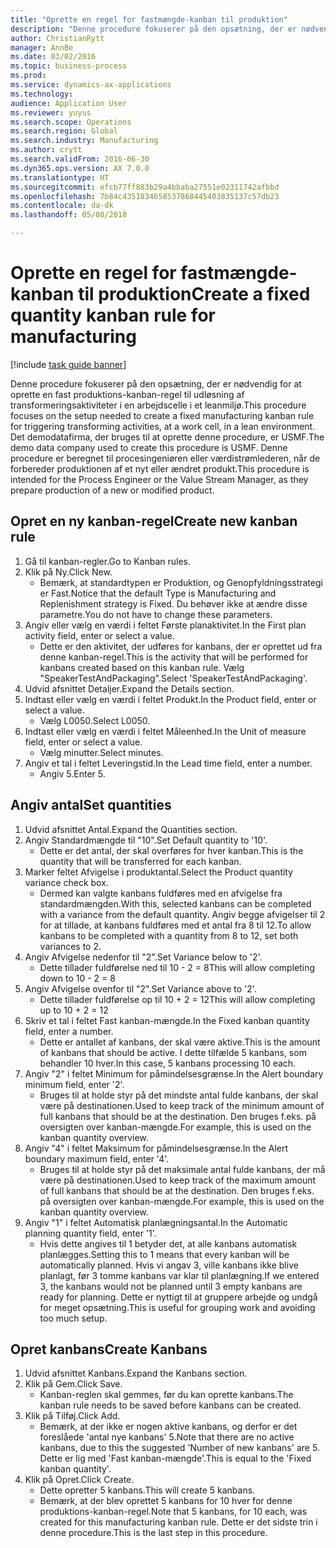 ```yaml
--- 
title: "Oprette en regel for fastmængde-kanban til produktion"
description: "Denne procedure fokuserer på den opsætning, der er nødvendig for at oprette en fast produktions-kanban-regel til udløsning af transformeringsaktiviteter i en arbejdscelle i et leanmiljø."
author: ChristianRytt
manager: AnnBe
ms.date: 03/02/2016
ms.topic: business-process
ms.prod: 
ms.service: dynamics-ax-applications
ms.technology: 
audience: Application User
ms.reviewer: yuyus
ms.search.scope: Operations
ms.search.region: Global
ms.search.industry: Manufacturing
ms.author: crytt
ms.search.validFrom: 2016-06-30
ms.dyn365.ops.version: AX 7.0.0
ms.translationtype: HT
ms.sourcegitcommit: efcb77ff883b29a4bbaba27551e02311742afbbd
ms.openlocfilehash: 7b84c4351834658537868445403835137c57db23
ms.contentlocale: da-dk
ms.lasthandoff: 05/08/2018

---
```

# <a name="create-a-fixed-quantity-kanban-rule-for-manufacturing"></a><span data-ttu-id="550a1-103">Oprette en regel for fastmængde-kanban til produktion</span><span class="sxs-lookup"><span data-stu-id="550a1-103">Create a fixed quantity kanban rule for manufacturing</span></span>

[!include [task guide banner](../../includes/task-guide-banner.md)]

<span data-ttu-id="550a1-104">Denne procedure fokuserer på den opsætning, der er nødvendig for at oprette en fast produktions-kanban-regel til udløsning af transformeringsaktiviteter i en arbejdscelle i et leanmiljø.</span><span class="sxs-lookup"><span data-stu-id="550a1-104">This procedure focuses on the setup needed to create a fixed manufacturing kanban rule for triggering transforming activities, at a work cell, in a lean environment.</span></span> <span data-ttu-id="550a1-105">Det demodatafirma, der bruges til at oprette denne procedure, er USMF.</span><span class="sxs-lookup"><span data-stu-id="550a1-105">The demo data company used to create this procedure is USMF.</span></span> <span data-ttu-id="550a1-106">Denne procedure er beregnet til procesingeniøren eller værdistrømlederen, når de forbereder produktionen af et nyt eller ændret produkt.</span><span class="sxs-lookup"><span data-stu-id="550a1-106">This procedure is intended for the Process Engineer or the Value Stream Manager, as they prepare production of a new or modified product.</span></span>


## <a name="create-new-kanban-rule"></a><span data-ttu-id="550a1-107">Opret en ny kanban-regel</span><span class="sxs-lookup"><span data-stu-id="550a1-107">Create new kanban rule</span></span>
1. <span data-ttu-id="550a1-108">Gå til kanban-regler.</span><span class="sxs-lookup"><span data-stu-id="550a1-108">Go to Kanban rules.</span></span>
2. <span data-ttu-id="550a1-109">Klik på Ny.</span><span class="sxs-lookup"><span data-stu-id="550a1-109">Click New.</span></span>
    * <span data-ttu-id="550a1-110">Bemærk, at standardtypen er Produktion, og Genopfyldningsstrategi er Fast.</span><span class="sxs-lookup"><span data-stu-id="550a1-110">Notice that the default Type is Manufacturing and Replenishment strategy is Fixed.</span></span> <span data-ttu-id="550a1-111">Du behøver ikke at ændre disse parametre.</span><span class="sxs-lookup"><span data-stu-id="550a1-111">You do not have to change these parameters.</span></span>  
3. <span data-ttu-id="550a1-112">Angiv eller vælg en værdi i feltet Første planaktivitet.</span><span class="sxs-lookup"><span data-stu-id="550a1-112">In the First plan activity field, enter or select a value.</span></span>
    * <span data-ttu-id="550a1-113">Dette er den aktivitet, der udføres for kanbans, der er oprettet ud fra denne kanban-regel.</span><span class="sxs-lookup"><span data-stu-id="550a1-113">This is the activity that will be performed for kanbans created based on this kanban rule.</span></span>  <span data-ttu-id="550a1-114">Vælg "SpeakerTestAndPackaging".</span><span class="sxs-lookup"><span data-stu-id="550a1-114">Select 'SpeakerTestAndPackaging'.</span></span>  
4. <span data-ttu-id="550a1-115">Udvid afsnittet Detaljer.</span><span class="sxs-lookup"><span data-stu-id="550a1-115">Expand the Details section.</span></span>
5. <span data-ttu-id="550a1-116">Indtast eller vælg en værdi i feltet Produkt.</span><span class="sxs-lookup"><span data-stu-id="550a1-116">In the Product field, enter or select a value.</span></span>
    * <span data-ttu-id="550a1-117">Vælg L0050.</span><span class="sxs-lookup"><span data-stu-id="550a1-117">Select L0050.</span></span>  
6. <span data-ttu-id="550a1-118">Indtast eller vælg en værdi i feltet Måleenhed.</span><span class="sxs-lookup"><span data-stu-id="550a1-118">In the Unit of measure field, enter or select a value.</span></span>
    * <span data-ttu-id="550a1-119">Vælg minutter.</span><span class="sxs-lookup"><span data-stu-id="550a1-119">Select minutes.</span></span>  
7. <span data-ttu-id="550a1-120">Angiv et tal i feltet Leveringstid.</span><span class="sxs-lookup"><span data-stu-id="550a1-120">In the Lead time field, enter a number.</span></span>
    * <span data-ttu-id="550a1-121">Angiv 5.</span><span class="sxs-lookup"><span data-stu-id="550a1-121">Enter 5.</span></span>  

## <a name="set-quantities"></a><span data-ttu-id="550a1-122">Angiv antal</span><span class="sxs-lookup"><span data-stu-id="550a1-122">Set quantities</span></span>
1. <span data-ttu-id="550a1-123">Udvid afsnittet Antal.</span><span class="sxs-lookup"><span data-stu-id="550a1-123">Expand the Quantities section.</span></span>
2. <span data-ttu-id="550a1-124">Angiv Standardmængde til "10".</span><span class="sxs-lookup"><span data-stu-id="550a1-124">Set Default quantity to '10'.</span></span>
    * <span data-ttu-id="550a1-125">Dette er det antal, der skal overføres for hver kanban.</span><span class="sxs-lookup"><span data-stu-id="550a1-125">This is the quantity that will be transferred for each kanban.</span></span>  
3. <span data-ttu-id="550a1-126">Marker feltet Afvigelse i produktantal.</span><span class="sxs-lookup"><span data-stu-id="550a1-126">Select the Product quantity variance check box.</span></span>
    * <span data-ttu-id="550a1-127">Dermed kan valgte kanbans fuldføres med en afvigelse fra standardmængden.</span><span class="sxs-lookup"><span data-stu-id="550a1-127">With this, selected kanbans can be completed with a variance from the default quantity.</span></span>  <span data-ttu-id="550a1-128">Angiv begge afvigelser til 2 for at tillade, at kanbans fuldføres med et antal fra 8 til 12.</span><span class="sxs-lookup"><span data-stu-id="550a1-128">To allow kanbans to be completed with a quantity from 8 to 12, set both variances to 2.</span></span>  
4. <span data-ttu-id="550a1-129">Angiv Afvigelse nedenfor til "2".</span><span class="sxs-lookup"><span data-stu-id="550a1-129">Set Variance below to '2'.</span></span>
    * <span data-ttu-id="550a1-130">Dette tillader fuldførelse ned til 10 - 2 = 8</span><span class="sxs-lookup"><span data-stu-id="550a1-130">This will allow completing down to 10 - 2 = 8</span></span>  
5. <span data-ttu-id="550a1-131">Angiv Afvigelse ovenfor til "2".</span><span class="sxs-lookup"><span data-stu-id="550a1-131">Set Variance above to '2'.</span></span>
    * <span data-ttu-id="550a1-132">Dette tillader fuldførelse op til 10 + 2 = 12</span><span class="sxs-lookup"><span data-stu-id="550a1-132">This will allow completing up to 10 + 2 = 12</span></span>  
6. <span data-ttu-id="550a1-133">Skriv et tal i feltet Fast kanban-mængde.</span><span class="sxs-lookup"><span data-stu-id="550a1-133">In the Fixed kanban quantity field, enter a number.</span></span>
    * <span data-ttu-id="550a1-134">Dette er antallet af kanbans, der skal være aktive.</span><span class="sxs-lookup"><span data-stu-id="550a1-134">This is the amount of kanbans that should be active.</span></span> <span data-ttu-id="550a1-135">I dette tilfælde 5 kanbans, som behandler 10 hver.</span><span class="sxs-lookup"><span data-stu-id="550a1-135">In this case, 5 kanbans processing 10 each.</span></span>  
7. <span data-ttu-id="550a1-136">Angiv "2" i feltet Minimum for påmindelsesgrænse.</span><span class="sxs-lookup"><span data-stu-id="550a1-136">In the Alert boundary minimum field, enter '2'.</span></span>
    * <span data-ttu-id="550a1-137">Bruges til at holde styr på det mindste antal fulde kanbans, der skal være på destinationen.</span><span class="sxs-lookup"><span data-stu-id="550a1-137">Used to keep track of the minimum amount of full kanbans that should be at the destination.</span></span> <span data-ttu-id="550a1-138">Den bruges f.eks. på oversigten over kanban-mængde.</span><span class="sxs-lookup"><span data-stu-id="550a1-138">For example, this is used on the kanban quantity overview.</span></span>  
8. <span data-ttu-id="550a1-139">Angiv "4" i feltet Maksimum for påmindelsesgrænse.</span><span class="sxs-lookup"><span data-stu-id="550a1-139">In the Alert boundary maximum field, enter '4'.</span></span>
    * <span data-ttu-id="550a1-140">Bruges til at holde styr på det maksimale antal fulde kanbans, der må være på destinationen.</span><span class="sxs-lookup"><span data-stu-id="550a1-140">Used to keep track of the maximum amount of full kanbans that should be at the destination.</span></span> <span data-ttu-id="550a1-141">Den bruges f.eks. på oversigten over kanban-mængde.</span><span class="sxs-lookup"><span data-stu-id="550a1-141">For example, this is used on the kanban quantity overview.</span></span>  
9. <span data-ttu-id="550a1-142">Angiv "1" i feltet Automatisk planlægningsantal.</span><span class="sxs-lookup"><span data-stu-id="550a1-142">In the Automatic planning quantity field, enter '1'.</span></span>
    * <span data-ttu-id="550a1-143">Hvis dette angives til 1 betyder det, at alle kanbans automatisk planlægges.</span><span class="sxs-lookup"><span data-stu-id="550a1-143">Setting this to 1 means that every kanban will be automatically planned.</span></span>   <span data-ttu-id="550a1-144">Hvis vi angav 3, ville kanbans ikke blive planlagt, før 3 tomme kanbans var klar til planlægning.</span><span class="sxs-lookup"><span data-stu-id="550a1-144">If we entered 3, the kanbans would not be planned until 3 empty kanbans are ready for planning.</span></span> <span data-ttu-id="550a1-145">Dette er nyttigt til at gruppere arbejde og undgå for meget opsætning.</span><span class="sxs-lookup"><span data-stu-id="550a1-145">This is useful for grouping work and avoiding too much setup.</span></span>  

## <a name="create-kanbans"></a><span data-ttu-id="550a1-146">Opret kanbans</span><span class="sxs-lookup"><span data-stu-id="550a1-146">Create Kanbans</span></span>
1. <span data-ttu-id="550a1-147">Udvid afsnittet Kanbans.</span><span class="sxs-lookup"><span data-stu-id="550a1-147">Expand the Kanbans section.</span></span>
2. <span data-ttu-id="550a1-148">Klik på Gem.</span><span class="sxs-lookup"><span data-stu-id="550a1-148">Click Save.</span></span>
    * <span data-ttu-id="550a1-149">Kanban-reglen skal gemmes, før du kan oprette kanbans.</span><span class="sxs-lookup"><span data-stu-id="550a1-149">The kanban rule needs to be saved before kanbans can be created.</span></span>  
3. <span data-ttu-id="550a1-150">Klik på Tilføj.</span><span class="sxs-lookup"><span data-stu-id="550a1-150">Click Add.</span></span>
    * <span data-ttu-id="550a1-151">Bemærk, at der ikke er nogen aktive kanbans, og derfor er det foreslåede 'antal nye kanbans' 5.</span><span class="sxs-lookup"><span data-stu-id="550a1-151">Note that there are no active kanbans, due to this the suggested 'Number of new kanbans' are 5.</span></span> <span data-ttu-id="550a1-152">Dette er lig med 'Fast kanban-mængde'.</span><span class="sxs-lookup"><span data-stu-id="550a1-152">This is equal to the 'Fixed kanban quantity'.</span></span>  
4. <span data-ttu-id="550a1-153">Klik på Opret.</span><span class="sxs-lookup"><span data-stu-id="550a1-153">Click Create.</span></span>
    * <span data-ttu-id="550a1-154">Dette opretter 5 kanbans.</span><span class="sxs-lookup"><span data-stu-id="550a1-154">This will create 5 kanbans.</span></span>  
    * <span data-ttu-id="550a1-155">Bemærk, at der blev oprettet 5 kanbans for 10 hver for denne produktions-kanban-regel.</span><span class="sxs-lookup"><span data-stu-id="550a1-155">Note that 5 kanbans, for 10 each, was created for this manufacturing kanban rule.</span></span> <span data-ttu-id="550a1-156">Dette er det sidste trin i denne procedure.</span><span class="sxs-lookup"><span data-stu-id="550a1-156">This is the last step in this procedure.</span></span>  


